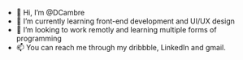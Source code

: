 - 👋 Hi, I’m @DCambre
- 🌱 I’m currently learning front-end development and UI/UX design
- 💞️ I’m looking to work remotly and learning multiple forms of programming
- 📫 You can reach me through my dribbble, LinkedIn and gmail.

<!---
DCambre/DCambre is a ✨ special ✨ repository because its `README.md` (this file) appears on your GitHub profile.
You can click the Preview link to take a look at your changes.
--->
